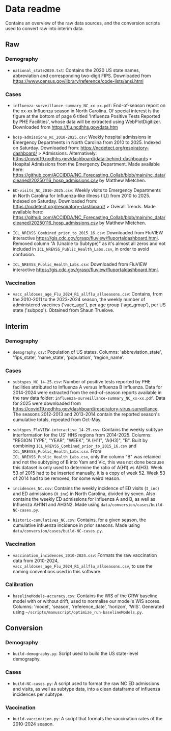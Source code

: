 # Data readme

Contains an overview of the raw data sources, and the conversion scripts used to convert raw into interim data.

## Raw

### Demography

+ `national_state2020.txt`: Contains the 2020 US state names, abbreviation and corresponding two-digit FIPS. Downloaded from https://www.census.gov/library/reference/code-lists/ansi.html

### Cases

+ `influenza-surveillance-summary_NC_xx-xx.pdf`: End-of-season report on the xx-xx Influenza season in North Carolina. Of special interest is the figure at the bottom of page 6 titled 'Influenza Positive Tests Reported by PHE Facilities', whose data will be extracted using WebPlotDigitizer. Downloaded from https://flu.ncdhhs.gov/data.htm

+ `hosp-admissions_NC_2010-2025.csv`: Weekly hospital admissions in Emergency Departments in North Carolina from 2010 to 2025. Indexed on Saturday. Downloaded from: https://ncdetect.org/respiratory-dashboard/ > Admissions. Alternatively: https://covid19.ncdhhs.gov/dashboard/data-behind-dashboards > Hospital Admissions from the Emergency Department. Made available here: https://github.com/ACCIDDA/NC_Forecasting_Collab/blob/main/nc_data/cleaned/20250116_hosp_admissions.csv by Matthew Mietchen.

+ `ED-visits_NC_2010-2025.csv`: Weekly visits to Emergency Departments in North Carolina for Influenza-like illness (ILI) from 2010 to 2025. Indexed on Saturday. Downloaded from: https://ncdetect.org/respiratory-dashboard/ > Overall Trends. Made available here: https://github.com/ACCIDDA/NC_Forecasting_Collab/blob/main/nc_data/cleaned/20250116_hosp_admissions.csv by Matthew Mietchen.

+ `ICL_NREVSS_Combined_prior_to_2015_16.csv`: Downloaded from FluVIEW interactive https://gis.cdc.gov/grasp/fluview/fluportaldashboard.html. Removed column "A (Unable to Subtype)" as it's almost all zeros and not included in `ICL_NREVSS_Public_Health_Labs.csv`, in order to avoid confusion.

+ `ICL_NREVSS_Public_Health_Labs.csv`: Downloaded from FluVIEW interactive https://gis.cdc.gov/grasp/fluview/fluportaldashboard.html. 

### Vaccination

+ `vacc_alldoses_age_Flu_2024_R1_allflu_allseasons.csv`: Contains, from the 2010-2011 to the 2023-2024 season, the weekly number of administered vaccines ('vacc_age'), per age group ('age_group'), per US state ('subpop'). Obtained from Shaun Truelove.

## Interim

### Demography

+ `demography.csv`: Population of US states. Columns: 'abbreviation_state', 'fips_state', 'name_state', 'population', 'region_name'.

### Cases

+ `subtypes_NC_14-25.csv`: Number of positive tests reported by PHE facilities attributed to Influenza A versus Influenza B Influenza. Data for 2014-2024 were extracted from the end-of-season reports available in the raw data folder: `influenza-surveillance-summary_NC_xx-xx.pdf`. Data for 2025 were downloaded from https://covid19.ncdhhs.gov/dashboard/respiratory-virus-surveillance. The seasons 2012-2013 and 2013-2014 contain the reported season's cumulative totals, repeated from Oct-May.

+ `subtypes_FluVIEW-interactive_14-25.csv`: Contains the weekly subtype interformation for the US' HHS regions from 2014-2025. Columns: "REGION TYPE", "YEAR", "WEEK", "A (H1)", "A(H3)", "B".  Built by combining `ICL_NREVSS_Combined_prior_to_2015_16.csv` and `ICL_NREVSS_Public_Health_Labs.csv`. From `ICL_NREVSS_Public_Health_Labs.csv`, only the column "B" was retained and not the subtyping of B into Yam and Vic, this was not done because this dataset is only used to determine the ratio of A(H1) vs A(H3).  Week 53 of 2015 had to be inserted manually, it is a copy of week 52. Week 53 of 2014 had to be removed, for some weird reason.

+ `incidences_NC.csv`: Contains the weekly incidence of ED visits (`I_inc`) and ED admissions (`H_inc`) in North Carolina, divided by seven. Also contains the weekly ED admissions for Influenza A and B, as well as Influenza AH1N1 and AH3N2. Made using `data/conversion/cases/build-NC-cases.py`.

+ `historic-cumulatives_NC.csv`: Contains, for a given season, the cumulative influenza incidence in prior seasons. Made using `data/conversion/cases/build-NC-cases.py`.

### Vaccination
 
+ `vaccination_incidences_2010-2024.csv`: Formats the raw vaccination data from 2010-2024, `vacc_alldoses_age_Flu_2024_R1_allflu_allseasons.csv`, to use the naming conventions used in this software.

### Calibration

+ `baselineModels-accuracy.csv`: Contains the WIS of the GRW baseline model with or without drift, used to normalise our model's WIS scores. Columns: 'model', 'season', 'reference_date', 'horizon', 'WIS'. Generated using `~/scripts/manuscript/optimize_run-baselineModels.py`.

## Conversion

### Demography

+ `build-demography.py`: Script used to build the US state-level demography.

### Cases

+ `build-NC-cases.py`: A script used to format the raw NC ED admissions and visits, as well as subtype data, into a clean dataframe of influenza incidences per subtype.

### Vaccination

+ `build-vaccination.py`: A script that formats the vaccination rates of the 2010-2024 season.
